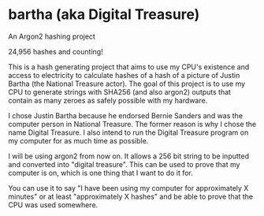 # bartha (aka Digital Treasure)
An Argon2 hashing project

24,956 hashes and counting!

This is a hash generating project that aims to use my CPU's existence and access to electricity to calculate hashes of a hash of a picture of Justin Bartha (the National Treasure actor). The goal of this project is to use my CPU to generate strings with SHA256 (and also argon2) outputs that contain as many zeroes as safely possible with my hardware.

I chose Justin Bartha because he endorsed Bernie Sanders and was the computer person in National Treasure. The former reason is why I chose the name Digital Treasure. I also intend to run the Digital Treasure program on my computer for as much time as possible.

I will be using argon2 from now on. It allows a 256 bit string to be inputted and converted into "digital treasure". This can be used to prove that my computer is on, which is one thing that I want to do it for.

You can use it to say "I have been using my computer for approximately X minutes" or at least "approximately X hashes" and be able to prove that the CPU was used somewhere.
